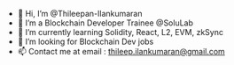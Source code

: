- 👋 Hi, I’m @Thileepan-Ilankumaran
- 👀 I’m a Blockchain Developer Trainee @SoluLab
- 🌱 I’m currently learning Solidity, React, L2, EVM, zkSync
- 💞️ I’m looking for Blockchain Dev jobs
- 📫 Contact me at email : thileep.ilankumaran@gmail.com

<!---
Thileepan-Ilankumaran/Thileepan-Ilankumaran is a ✨ special ✨ repository because its `README.md` (this file) appears on your GitHub profile.
You can click the Preview link to take a look at your changes.
--->
